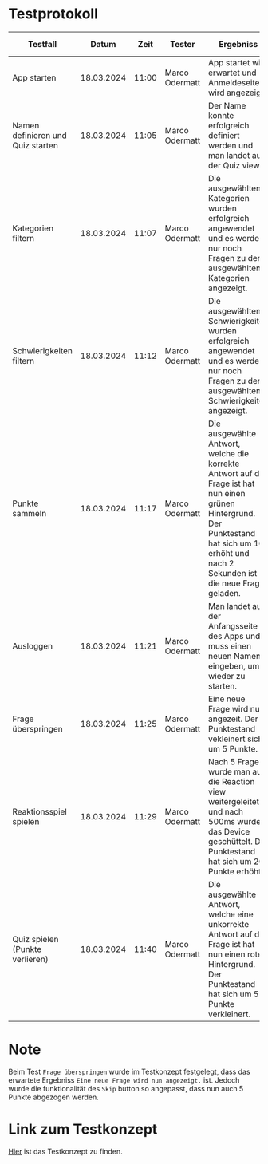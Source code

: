 # Testprotokoll

| Testfall                          | Datum      | Zeit  | Tester         | Ergebniss                                                                                                                                                                                      | Test erfolgreich |
|-----------------------------------|------------|-------|----------------|------------------------------------------------------------------------------------------------------------------------------------------------------------------------------------------------|------------------|
| App starten                       | 18.03.2024 | 11:00 | Marco Odermatt | App startet wie erwartet und Anmeldeseite wird angezeigt.                                                                                                                                      | ja               |
| Namen definieren und Quiz starten | 18.03.2024 | 11:05 | Marco Odermatt | Der Name konnte erfolgreich definiert werden und man landet auf der Quiz view.                                                                                                                 | ja               |
| Kategorien filtern                | 18.03.2024 | 11:07 | Marco Odermatt | Die ausgewählten Kategorien wurden erfolgreich angewendet und es werden nur noch Fragen zu den ausgewählten Kategorien angezeigt.                                                              | ja               |
| Schwierigkeiten filtern           | 18.03.2024 | 11:12 | Marco Odermatt | Die ausgewählten Schwierigkeiten wurden erfolgreich angewendet und es werden nur noch Fragen zu den ausgewählten Schwierigkeiten angezeigt.                                                    | ja               |
| Punkte sammeln                    | 18.03.2024 | 11:17 | Marco Odermatt | Die ausgewählte Antwort, welche die korrekte Antwort auf die Frage ist hat nun einen grünen Hintergrund. Der Punktestand hat sich um 10 erhöht und nach 2 Sekunden ist die neue Frage geladen. | ja               |
| Ausloggen                         | 18.03.2024 | 11:21 | Marco Odermatt | Man landet auf der Anfangsseite des Apps und muss einen neuen Namen eingeben, um wieder zu starten.                                                                                            | ja               |
| Frage überspringen                | 18.03.2024 | 11:25 | Marco Odermatt | Eine neue Frage wird nun angezeit. Der Punktestand vekleinert sich um 5 Punkte.                                                                                                                | ja (abgeändert)  |
| Reaktionsspiel spielen            | 18.03.2024 | 11:29 | Marco Odermatt | Nach 5 Fragen wurde man auf die Reaction view weitergeleitet und nach 500ms wurde das Device geschüttelt. Der Punktestand hat sich um 20 Punkte erhöht.                                        | ja               |
| Quiz spielen (Punkte verlieren)   | 18.03.2024 | 11:40 | Marco Odermatt | Die ausgewählte Antwort, welche eine unkorrekte Antwort auf die Frage ist hat nun einen roten Hintergrund. Der Punktestand hat sich um 5 Punkte verkleinert.                                   | ja               |

# Note

Beim Test `Frage überspringen` wurde im Testkonzept festgelegt, dass das erwartete Ergebniss `Eine neue Frage wird nun angezeigt.` ist. Jedoch wurde die funktionalität des `Skip` button so angepasst, dass nun auch 5 Punkte abgezogen werden.

# Link zum Testkonzept

[Hier](test_konzept.pdf) ist das Testkonzept zu finden.